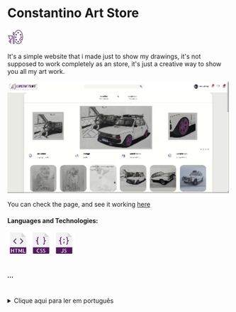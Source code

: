  <h1>Constantino Art Store</h1>  <img src="assets/logo/art.png" width="36"/>
  <p>It's a simple website that i made just to show my drawings, it's not supposed to work completely as an store, it's just a creative way to show you all my art work.</p>

  <img src="constantino.gif" width="500"/>
  
  <p>You can check the page, and see it working <a href="https://yasminconstantino.github.io/Constantino-Art-/">here</a></p>

  <h4> Languages and Technologies:</h4>
  <div>
    <img src="html (2).png" width="48"/>
    <img src="css (2).png" width="48"/>
    <img src="javascript (1).png" width="48"/>
  </div>
<br>
<h5>...</h5>
<br>
<section>
  <details>
    <summary>Clique aqui para ler em português</summary>
    <p>Esse é um site bem simples que eu fiz apenas pra mostrar os meus desenhos, ele não foi feito para funcionar como uma loja, é apenas um jeito criativo de mostrar a minha arte.</p>
    <p>Você pode acessar a página e ver ela funcionando <a href="https://yasminconstantino.github.io/Constantino-Art-/">aqui</a></p>
    <h4>Linguagens e tecnologias utilizadas:</h4>
  <div>
    <img src="html (2).png" width="38"/>
    <img src="css (2).png" width="38"/>
    <img src="javascript (1).png" width="38"/>
  </div>
  </details>
</section>


